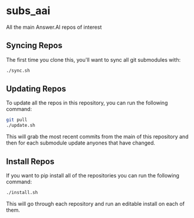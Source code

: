 # subs_aai
All the main Answer.AI repos of interest

## Syncing Repos

The first time you clone this, you'll want to sync all git submodules with:

```sh
./sync.sh
```

## Updating Repos

To update all the repos in this repository, you can run the following command:

```sh
git pull
./update.sh
```

This will grab the most recent commits from the main of this repository and
then for each submodule update anyones that have changed.

## Install Repos

If you want to pip install all of the repositories you can run the following
command:

```sh
./install.sh
```

This will go through each repository and run an editable install on each of
them.
